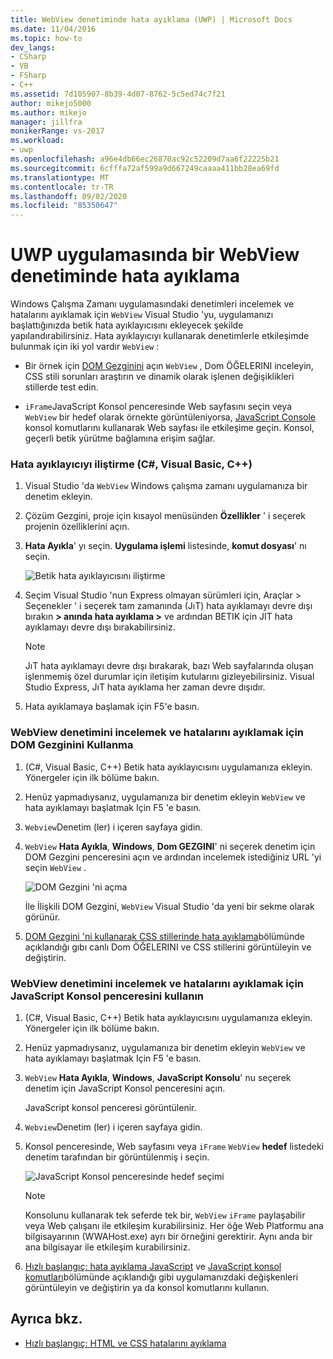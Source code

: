 ```yaml
---
title: WebView denetiminde hata ayıklama (UWP) | Microsoft Docs
ms.date: 11/04/2016
ms.topic: how-to
dev_langs:
- CSharp
- VB
- FSharp
- C++
ms.assetid: 7d105907-8b39-4d07-8762-5c5ed74c7f21
author: mikejo5000
ms.author: mikejo
manager: jillfra
monikerRange: vs-2017
ms.workload:
- uwp
ms.openlocfilehash: a96e4db66ec26870ac92c52209d7aa6f22225b21
ms.sourcegitcommit: 6cfffa72af599a9d667249caaaa411bb28ea69fd
ms.translationtype: MT
ms.contentlocale: tr-TR
ms.lasthandoff: 09/02/2020
ms.locfileid: "85350647"
---
```

# <a name="debug-a-webview-control-in-a-uwp-app"></a>UWP uygulamasında bir WebView denetiminde hata ayıklama

 Windows Çalışma Zamanı uygulamasındaki denetimleri incelemek ve hatalarını ayıklamak için `WebView` Visual Studio 'yu, uygulamanızı başlattığınızda betik hata ayıklayıcısını ekleyecek şekilde yapılandırabilirsiniz. Hata ayıklayıcıyı kullanarak denetimlerle etkileşimde bulunmak için iki yol vardır `WebView` :

- Bir örnek için [DOM Gezginini](../debugger/quickstart-debug-html-and-css.md) açın `WebView` , Dom ÖĞELERINI inceleyin, CSS stili sorunları araştırın ve dinamik olarak işlenen değişiklikleri stillerde test edin.

- `iFrame`JavaScript Konsol penceresinde Web sayfasını seçin veya `WebView` bir hedef olarak örnekte görüntüleniyorsa, [JavaScript Console](../debugger/javascript-console-commands.md?view=vs-2017) konsol komutlarını kullanarak Web sayfası ile etkileşime geçin. Konsol, geçerli betik yürütme bağlamına erişim sağlar.

### <a name="attach-the-debugger-c-visual-basic-c"></a>Hata ayıklayıcıyı iliştirme (C#, Visual Basic, C++)

1. Visual Studio 'da `WebView` Windows çalışma zamanı uygulamanıza bir denetim ekleyin.

2. Çözüm Gezgini, proje için kısayol menüsünden **Özellikler** ' i seçerek projenin özelliklerini açın.

3. **Hata Ayıkla**' yı seçin. **Uygulama işlemi** listesinde, **komut dosyası**' nı seçin.

     ![Betik hata ayıklayıcısını iliştirme](../debugger/media/js_dom_webview_script_debugger.png "JS_DOM_WebView_Script_Debugger")

4. Seçim Visual Studio 'nun Express olmayan sürümleri için, Araçlar > Seçenekler ' i seçerek tam zamanında (JıT) hata ayıklamayı devre dışı bırakın **> anında hata ayıklama >** ve ardından BETIK için JIT hata ayıklamayı devre dışı bırakabilirsiniz.

    > [!NOTE]
    > JıT hata ayıklamayı devre dışı bırakarak, bazı Web sayfalarında oluşan işlenmemiş özel durumlar için iletişim kutularını gizleyebilirsiniz. Visual Studio Express, JıT hata ayıklama her zaman devre dışıdır.

5. Hata ayıklamaya başlamak için F5'e basın.

### <a name="use-the-dom-explorer-to-inspect-and-debug-a-webview-control"></a>WebView denetimini incelemek ve hatalarını ayıklamak için DOM Gezginini Kullanma

1. (C#, Visual Basic, C++) Betik hata ayıklayıcısını uygulamanıza ekleyin. Yönergeler için ilk bölüme bakın.

2. Henüz yapmadıysanız, uygulamanıza bir denetim ekleyin `WebView` ve hata ayıklamayı başlatmak Için F5 'e basın.

3. `Webview`Denetim (ler) i içeren sayfaya gidin.

4. `WebView` **Hata Ayıkla**, **Windows**, **Dom GEZGINI**' ni seçerek denetim için DOM Gezgini penceresini açın ve ardından incelemek istediğiniz URL 'yi seçin `WebView` .

     ![DOM Gezgini 'ni açma](../debugger/media/js_dom_webview.png "JS_DOM_WebView")

     İle İlişkili DOM Gezgini, `WebView` Visual Studio 'da yeni bir sekme olarak görünür.

5. [DOM Gezgini 'ni kullanarak CSS stillerinde hata ayıklama](quickstart-debug-html-and-css.md)bölümünde açıklandığı gıbı canlı Dom ÖĞELERINI ve CSS stillerini görüntüleyin ve değiştirin.

### <a name="use-the-javascript-console-window-to-inspect-and-debug-a-webview-control"></a>WebView denetimini incelemek ve hatalarını ayıklamak için JavaScript Konsol penceresini kullanın

1. (C#, Visual Basic, C++) Betik hata ayıklayıcısını uygulamanıza ekleyin. Yönergeler için ilk bölüme bakın.

2. Henüz yapmadıysanız, uygulamanıza bir denetim ekleyin `WebView` ve hata ayıklamayı başlatmak Için F5 'e basın.

3. `WebView` **Hata Ayıkla**, **Windows**, **JavaScript Konsolu**' nu seçerek denetim için JavaScript Konsol penceresini açın.

     JavaScript konsol penceresi görüntülenir.

4. `Webview`Denetim (ler) i içeren sayfaya gidin.

5. Konsol penceresinde, Web sayfasını veya `iFrame` `WebView` **hedef** listedeki denetim tarafından bir görüntülenmiş i seçin.

     ![JavaScript Konsol penceresinde hedef seçimi](../debugger/media/js_console_target.png "JS_Console_Target")

    > [!NOTE]
    > Konsolunu kullanarak tek seferde tek bir, `WebView` `iFrame` paylaşabilir veya Web çalışanı ile etkileşim kurabilirsiniz. Her öğe Web Platformu ana bilgisayarının (WWAHost.exe) ayrı bir örneğini gerektirir. Aynı anda bir ana bilgisayar ile etkileşim kurabilirsiniz.

6. [Hızlı başlangıç: hata ayıklama JavaScript](../debugger/quickstart-debug-javascript-using-the-console.md) ve [JavaScript konsol komutları](../debugger/javascript-console-commands.md?view=vs-2017)bölümünde açıklandığı gibi uygulamanızdaki değişkenleri görüntüleyin ve değiştirin ya da konsol komutlarını kullanın.

## <a name="see-also"></a>Ayrıca bkz.

- [Hızlı başlangıç: HTML ve CSS hatalarını ayıklama](../debugger/quickstart-debug-html-and-css.md)